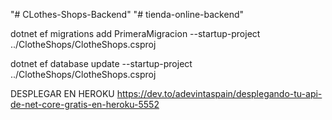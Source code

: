 "# CLothes-Shops-Backend" 
"# tienda-online-backend"

dotnet ef migrations add PrimeraMigracion --startup-project ../ClotheShops/ClotheShops.csproj

dotnet ef database update --startup-project ../ClotheShops/ClotheShops.csproj

DESPLEGAR EN HEROKU
https://dev.to/adevintaspain/desplegando-tu-api-de-net-core-gratis-en-heroku-5552